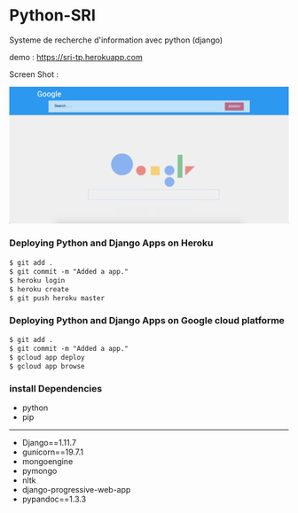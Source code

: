 # Python-SRI
Systeme de recherche d'information avec python (django)

demo : https://sri-tp.herokuapp.com

Screen Shot : 

![Alt Text](/Screen-Shot.png)

### Deploying Python and Django Apps on Heroku
```
$ git add .
$ git commit -m "Added a app."
$ heroku login
$ heroku create
$ git push heroku master
```
### Deploying Python and Django Apps on Google cloud platforme
```
$ git add .
$ git commit -m "Added a app."
$ gcloud app deploy
$ gcloud app browse
```

### install Dependencies
* python
* pip
-----------------------
* Django==1.11.7
* gunicorn==19.7.1
* mongoengine
* pymongo
* nltk
* django-progressive-web-app
* pypandoc==1.3.3
